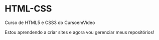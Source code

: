 # HTML-CSS
Curso de HTML5 e CSS3 do CursoemVídeo

Estou aprendendo a criar sites e agora vou  gerenciar meus repositórios!